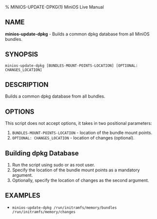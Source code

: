 % MINIOS-UPDATE-DPKG(1) MiniOS Live Manual

## NAME
**minios-update-dpkg** - Builds a common dpkg database from all MiniOS bundles.

## SYNOPSIS
`minios-update-dpkg [BUNDLES-MOUNT-POINTS-LOCATION] [OPTIONAL: CHANGES_LOCATION]`

## DESCRIPTION
Builds a common dpkg database from all bundles.

## OPTIONS
This script does not accept options, it takes in two positional parameters:
1. `BUNDLES-MOUNT-POINTS-LOCATION` - location of the bundle mount points.
2. `OPTIONAL: CHANGES_LOCATION` - location of changes (optional).

## Building dpkg Database
1. Run the script using sudo or as root user.
2. Specify the location of the bundle mount points as a mandatory argument.
3. Optionally, specify the location of changes as the second argument.

## EXAMPLES
- `minios-update-dpkg /run/initramfs/memory/bundles /run/initramfs/memory/changes`